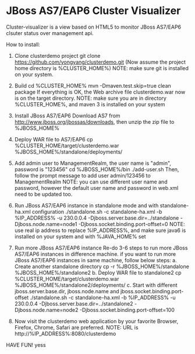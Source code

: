 JBoss AS7/EAP6 Cluster Visualizer
=================================

Cluster-visualizer is a view based on HTML5 to monitor JBoss AS7/EAP6 clsuter status over management api.

How to install:

1. Clone clusterdemo project
   git clone https://github.com/yongyang/clusterdemo.git
   (Now assume the project home directory is %CLUSTER_HOME%)
   NOTE: make sure git is installed on your system.

2. Build
   cd %CLUSTER_HOME%
   mvn -Dmaven.test.skip=true clean package
   If everything is OK, the Web archive file clusterdemo.war now is on the target directory.
   NOTE: make sure you are in directory %CLUSTER_HOME%, and maven 3 is installed on your system

3. Install JBoss AS7/EAP6
   Download AS7 from http://www.jboss.org/jbossas/downloads, then unzip the zip file to %JBOSS_HOME%

4. Deploy WAR file to AS7/EAP6
   cp %CLUSTER_HOME/target/clusterdemo.war %JBOSS_HOME%/standalone/deployments/

5. Add admin user to ManagementRealm, the user name is "admin", password is "123456"
   cd %JBOSS_HOME%/bin
   ./add-user.sh
   Then, follow the prompt message to add user admin/123456 to ManagementRealm
   NOTE: you can use different user name and password, however the default user name and password in web.xml need to be updated too.

6. Run JBoss AS7/EAP6 instance in standalone mode and with standalone-ha.xml configuration
   ./standalone.sh -c standalone-ha.xml -b %IP_ADDRESS% -u 230.0.0.4 -Djboss.server.base.dir=../standalone -Djboss.node.name=node1 -Djboss.socket.binding.port-offset=0
   NOTE: use real ip address to replace %IP_ADDRESS%, and make sure java6 is installed on your system and with %JAVA_HOME% set

7. Run more JBoss AS7/EAP6 instance
   Re-do 3-6 steps to run more JBoss AS7/EAP6 instances in difference machine.
   if you want to run more JBoss AS7/EAP6 instances in same machine, follow below steps:
   a. Create another standalone directory
      cp -r %JBOSS_HOME%/standalone %JBOSS_HOME%/standalone2
   b. Deploy WAR file to standalone2
      cp %CLUSTER_HOME/target/clusterdemo.war %JBOSS_HOME%/standalone2/deployments/
   c. Start with different jboss.server.base.dir, jboss.node.name and jboss.socket.binding.port-offset
      ./standalone.sh -c standalone-ha.xml -b %IP_ADDRESS% -u 230.0.0.4 -Djboss.server.base.dir=../standalone2 -Djboss.node.name=node2 -Djboss.socket.binding.port-offset=100

8. Now visit the clusterdemo web application by your favorite Browser, Firefox, Chrome, Safari are preferred.
   NOTE: URL is http://%IP_ADDRESS%:8080/clusterdemo

HAVE FUN! yess
